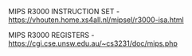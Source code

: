 MIPS R3000 INSTRUCTION SET - https://vhouten.home.xs4all.nl/mipsel/r3000-isa.html

MIPS R3000 REGISTERS - https://cgi.cse.unsw.edu.au/~cs3231/doc/mips.php